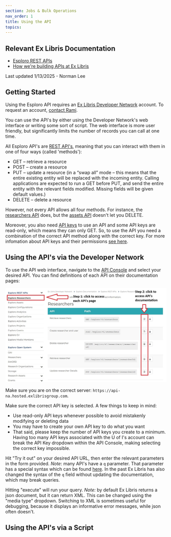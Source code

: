 ```yaml
---
section: Jobs & Bulk Operations
nav_order: 1
title: Using the API
topics:
---
```

## Relevant Ex Libris Documentation
- [Esploro REST APIs](https://developers.exlibrisgroup.com/esploro/apis/)
- [How we're building APIs at Ex Libris](https://developers.exlibrisgroup.com/blog/How-we-re-building-APIs-at-Ex-Libris/)

Last updated 1/13/2025 - Norman Lee

## Getting Started
Using the Esploro API requires an [Ex Libris Developer Network](https://developers.exlibrisgroup.com/) account. To request an account, [contact Rami](mailto:rattebur@uidaho.edu).

You can use the API's by either using the Developer Network's web interface or writing some sort of script. The web interface is more user friendly, but significantly limits the number of records you can call at one time.

All Esploro API's are [REST API's](https://developers.exlibrisgroup.com/esploro/apis/#about), meaning that you can interact with them in one of four ways (called 'methods'):

- GET – retrieve a resource
- POST – create a resource
- PUT – update a resource (in a “swap all” mode – this means that the entire existing entity will be replaced with the incoming entity. Calling applications are expected to run a GET before PUT, and send the entire entity with the relevant fields modified. Missing fields will be given default values.)
- DELETE – delete a resource

However, not every API allows all four methods. For instance, the [researchers API](https://developers.exlibrisgroup.com/esploro/apis/researchers/) does, but the [assets API](https://developers.exlibrisgroup.com/esploro/apis/assets/) doesn't let you DELETE.

Moreover, you also need [API keys](https://developers.exlibrisgroup.com/manage/keys/) to use an API and some API keys are read-only, which means they can only GET. So, to use the API you need a combination of the correct API method along with the correct key. For more infomation about API keys and their permissions [see here](https://developers.exlibrisgroup.com/alma/apis/#defining).

## Using the API's via the Developer Network

To use the API web interface, navigate to the [API Console](https://developers.exlibrisgroup.com/console/) and select your desired API. You can find definitions of each API on their documentation pages:

<img src="../../images/using-the-api-1.jpg" width="800" alt="A screenshot of the Ex Libris Developer console, where the button to access the researchers API documentation is highlighted in red.">

Make sure you are on the correct server: `https://api-na.hosted.exlibrisgroup.com`.

Make sure the correct API key is selected. A few things to keep in mind:

- Use read-only API keys whenever possible to avoid mistakenly modifying or deleting data
- You may have to create your own API key to do what you want
- That said, please keep the number of API keys you create to a minimum. Having too many API keys associated with the U of I's account can break the API Key dropdown within the API Console, making selecting the correct key impossible.

Hit "Try it out" on your desired API URL, then enter the relevant parameters in the form provided. *Note*: many API's have a `q` parameter. That parameter has a special syntax which can be found [here](https://developers.exlibrisgroup.com/blog/How-we-re-building-APIs-at-Ex-Libris/#BriefSearch). In the past Ex Libris has also changed the syntax of the `q` field without updating the documentation, which may break queries.

Hitting "execute" will run your query. *Note:* by default Ex Libris returns a json document, but it can return XML. This can be changed using the "media type" dropdown. Switching to XML is sometimes useful for debugging, because it displays an informative error messages, while json often doesn't.

## Using the API's via a Script